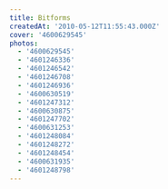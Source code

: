 ```yaml
---
title: Bitforms
createdAt: '2010-05-12T11:55:43.000Z'
cover: '4600629545'
photos:
  - '4600629545'
  - '4601246336'
  - '4601246542'
  - '4601246708'
  - '4601246936'
  - '4600630519'
  - '4601247312'
  - '4600630875'
  - '4601247702'
  - '4600631253'
  - '4601248084'
  - '4601248272'
  - '4601248454'
  - '4600631935'
  - '4601248798'
---
```


